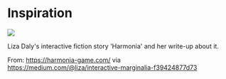 # Inspiration

![](https://db-feed.s3.amazonaws.com/legacy/Screen_Shot_2017_11_17_at_7_53_16_PM-1510966442513.png)

Liza Daly's interactive fiction story 'Harmonia' and her write-up about it.

From: https://harmonia-game.com/ via https://medium.com/@liza/interactive-marginalia-f39424877d73